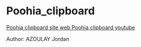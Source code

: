 # Poohia_clipboard
<a href="https://sourceforge.net/projects/poohia-clipboard/"> Poohia clipboard site web </a>
<a href="https://www.youtube.com/watch?v=V0PYDDFslmE"> Poohia clipboard youtube </a>

Author: AZOULAY Jordan

